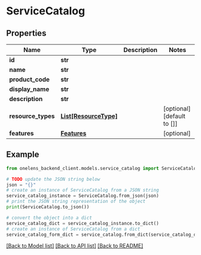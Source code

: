 # ServiceCatalog


## Properties

Name | Type | Description | Notes
------------ | ------------- | ------------- | -------------
**id** | **str** |  | 
**name** | **str** |  | 
**product_code** | **str** |  | 
**display_name** | **str** |  | 
**description** | **str** |  | 
**resource_types** | [**List[ResourceType]**](ResourceType.md) |  | [optional] [default to []]
**features** | [**Features**](Features.md) |  | [optional] 

## Example

```python
from onelens_backend_client.models.service_catalog import ServiceCatalog

# TODO update the JSON string below
json = "{}"
# create an instance of ServiceCatalog from a JSON string
service_catalog_instance = ServiceCatalog.from_json(json)
# print the JSON string representation of the object
print(ServiceCatalog.to_json())

# convert the object into a dict
service_catalog_dict = service_catalog_instance.to_dict()
# create an instance of ServiceCatalog from a dict
service_catalog_form_dict = service_catalog.from_dict(service_catalog_dict)
```
[[Back to Model list]](../README.md#documentation-for-models) [[Back to API list]](../README.md#documentation-for-api-endpoints) [[Back to README]](../README.md)


